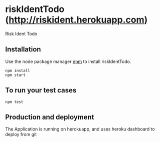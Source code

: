 # riskIdentTodo (http://riskident.herokuapp.com)
Risk Ident Todo

## Installation

Use the node package manager [npm](https://www.npmjs.com) to install riskIdentTodo.

```
npm install
npm start
```
## To run your test cases

```
npm test
```
## Production and deployment

The Application is running on herokuapp, and uses heroku dashboard to deploy from git


